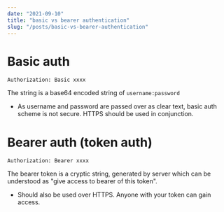```yaml
---
date: "2021-09-10"
title: "basic vs bearer authentication"
slug: "/posts/basic-vs-bearer-authentication"
---
```


# Basic auth
```
Authorization: Basic xxxx
```
The string is a base64 encoded string of `username:password`

- As username and password are passed over as clear text, basic auth scheme is not secure. HTTPS should be used in conjunction.

# Bearer auth (token auth)
```
Authorization: Bearer xxxx
```
The bearer token is a cryptic string, generated by server which can be understood as "give access to bearer of this token".

- Should also be used over HTTPS. Anyone with your token can gain access.


